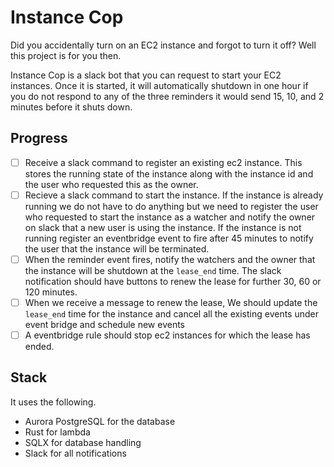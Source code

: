 # Instance Cop

Did you accidentally turn on an EC2 instance and forgot to turn it off? Well
this project is for you then.

Instance Cop is a slack bot that you can request to start your EC2 instances. 
Once it is started, it will automatically shutdown in one hour if you do not
respond to any of the three reminders it would send 15, 10, and 2 minutes
before it shuts down.

## Progress

- [ ] Receive a slack command to register an existing ec2 instance. This stores
      the running state of the instance along with the instance id and the user
      who requested this as the owner.
- [ ] Recieve a slack command to start the instance. If the instance is already
      running we do not have to do anything but we need to register the user
      who requested to start the instance as a watcher and notify the owner
      on slack that a new user is using the instance. If the instance is not
      running register an eventbridge event to fire after 45 minutes to notify
      the user that the instance will be terminated.
- [ ] When the reminder event fires, notify the watchers and the owner that the
      instance will be shutdown at the `lease_end` time. The slack notification
      should have buttons to renew the lease for further 30, 60 or 120 minutes.
- [ ] When we receive a message to renew the lease, We should update the
      `lease_end` time for the instance and cancel all the existing events
      under event bridge and schedule new events 
- [ ] A eventbridge rule should stop ec2 instances for which the lease has
      ended.

## Stack

It uses the following.

* Aurora PostgreSQL for the database
* Rust for lambda
* SQLX for database handling
* Slack for all notifications

